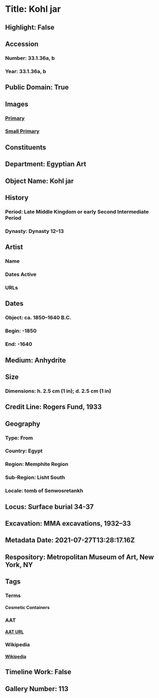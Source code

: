 # Title: Kohl jar
## Highlight: False
## Accession
### Number: 33.1.36a, b
### Year: 33.1.36a, b
## Public Domain: True
## Images
### [Primary](https://images.metmuseum.org/CRDImages/eg/original/33.1.36ab.jpg)
### [Small Primary](https://images.metmuseum.org/CRDImages/eg/web-large/33.1.36ab.jpg)
## Constituents
## Department: Egyptian Art
## Object Name: Kohl jar
## History
### Period: Late Middle Kingdom or early Second Intermediate Period
### Dynasty: Dynasty 12–13
## Artist
### Name
### Dates Active
### URLs
## Dates
### Object: ca. 1850–1640 B.C.
### Begin: -1850
### End: -1640
## Medium: Anhydrite
## Size
### Dimensions: h. 2.5 cm (1 in); d. 2.5 cm (1 in)
## Credit Line: Rogers Fund, 1933
## Geography
### Type: From
### Country: Egypt
### Region: Memphite Region
### Sub-Region: Lisht South
### Locale: tomb of Senwosretankh
## Locus: Surface burial 34-37
## Excavation: MMA excavations, 1932–33
## Metadata Date: 2021-07-27T13:28:17.16Z
## Respository: Metropolitan Museum of Art, New York, NY
## Tags
### Terms
#### Cosmetic Containers
### AAT
#### [AAT URL](http://vocab.getty.edu/page/aat/300197583)
### Wikipedia
#### [Wikipedia]()
## Timeline Work: False
## Gallery Number: 113